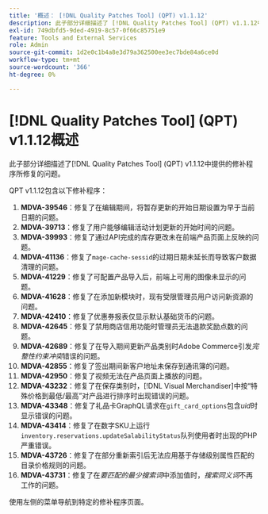 ```yaml
---
title: '概述： [!DNL Quality Patches Tool] (QPT) v1.1.12'
description: 此子部分详细描述了 [!DNL Quality Patches Tool] (QPT) v1.1.12中提供的修补程序所修复的问题。
exl-id: 749dbfd5-9ded-4919-8c57-0f66c85751e9
feature: Tools and External Services
role: Admin
source-git-commit: 1d2e0c1b4a8e3d79a362500ee3ec7bde84a6ce0d
workflow-type: tm+mt
source-wordcount: '366'
ht-degree: 0%

---
```


# [!DNL Quality Patches Tool] (QPT) v1.1.12概述

此子部分详细描述了[!DNL Quality Patches Tool] (QPT) v1.1.12中提供的修补程序所修复的问题。

QPT v1.1.12包含以下修补程序：

1. **MDVA-39546**：修复了在编辑期间，将暂存更新的开始日期设置为早于当前日期的问题。
1. **MDVA-39713**：修复了用户能够编辑活动计划更新的开始时间的问题。
1. **MDVA-39993**：修复了通过API完成的库存更改未在前端产品页面上反映的问题。
1. **MDVA-41136**：修复了`mage-cache-sessid`的过期日期未延长而导致客户数据清理的问题。
1. **MDVA-41229**：修复了可配置产品导入后，前端上可用的图像未显示的问题。
1. **MDVA-41628**：修复了在添加新模块时，现有受限管理员用户访问新资源的问题。
1. **MDVA-42410**：修复了优惠券报表仅显示默认基础货币的问题。
1. **MDVA-42645**：修复了禁用商店信用功能时管理员无法退款奖励点数的问题。
1. **MDVA-42689**：修复了在导入期间更新产品类别时Adobe Commerce引发&#x200B;*完整性约束冲突*&#x200B;错误的问题。
1. **MDVA-42855**：修复了签出期间新客户地址未保存到通讯簿的问题。
1. **MDVA-42950**：修复了视频无法在产品页面上播放的问题。
1. **MDVA-43232**：修复了在保存类别时，[!DNL Visual Merchandiser]中按“特殊价格到最低/最高”对产品进行排序时出现错误的问题。
1. **MDVA-43348**：修复了礼品卡GraphQL请求在`gift_card_options`包含&#x200B;*uid*&#x200B;时显示错误的问题。
1. **MDVA-43414**：修复了在数字SKU上运行`inventory.reservations.updateSalabilityStatus`队列使用者时出现的PHP严重错误。
1. **MDVA-43726**：修复了在部分重新索引后无法应用基于存储级别属性匹配的目录价格规则的问题。
1. **MDVA-43731**：修复了在&#x200B;*要匹配的最少搜索词*&#x200B;中添加值时，*搜索同义词*&#x200B;不再工作的问题。

使用左侧的菜单导航到特定的修补程序页面。
